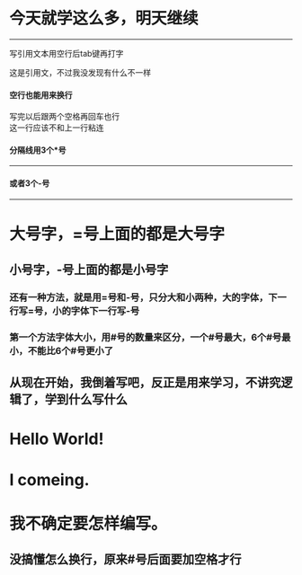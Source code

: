 # 今天就学这么多，明天继续
***
写引用文本用空行后tab键再打字

  这是引用文，不过我没发现有什么不一样

#### 空行也能用来换行

写完以后跟两个空格再回车也行  
这一行应该不和上一行粘连
#### 分隔线用3个*号
***
#### 或者3个-号
---
大号字，=号上面的都是大号字
=
小号字，-号上面的都是小号字
-
### 还有一种方法，就是用=号和-号，只分大和小两种，大的字体，下一行写=号，小的字体下一行写-号
### 第一个方法字体大小，用#号的数量来区分，一个#号最大，6个#号最小，不能比6个#号更小了
## 从现在开始，我倒着写吧，反正是用来学习，不讲究逻辑了，学到什么写什么 
# Hello World!
# I comeing.
# 我不确定要怎样编写。
没搞懂怎么换行，原来#号后面要加空格才行
-
